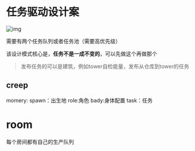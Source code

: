 
# 任务驱动设计案

![img](https://upload-images.jianshu.io/upload_images/13523736-a045a55ba593ba10.png?imageMogr2/auto-orient/strip|imageView2/2/w/522/format/webp)

需要有两个任务队列或者任务池（需要高优先级）

该设计模式核心是，**任务不是一成不变的**，可以先做这个再做那个

> 发布任务的可以是建筑，例如tower自检能量，发布从仓库到tower的任务



## creep

momery:
spawn：出生地
role:角色
bady:身体配置
task：任务

# room

每个房间都有自己的生产队列